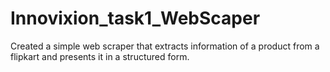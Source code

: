 # Innovixion_task1_WebScaper
Created a simple web scraper that extracts information of a product from a flipkart and presents it in a structured form.
